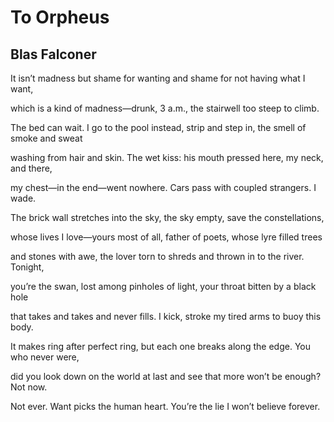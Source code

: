 # To Orpheus
## Blas Falconer
It isn’t madness but shame for wanting
and shame for not having what I want,

which is a kind of madness—drunk,
3 a.m., the stairwell too steep to climb.

The bed can wait. I go to the pool instead,
strip and step in, the smell of smoke and sweat

washing from hair and skin. The wet kiss:
his mouth pressed here, my neck, and there,

my chest—in the end—went nowhere.
Cars pass with coupled strangers. I wade.

The brick wall stretches into the sky,
the sky empty, save the constellations,

whose lives I love—yours most of all,
father of poets, whose lyre filled trees

and stones with awe, the lover torn to shreds
and thrown in to the river. Tonight,

you’re the swan, lost among pinholes of light,
your throat bitten by a black hole

that takes and takes and never fills. I kick,
stroke my tired arms to buoy this body.

It makes ring after perfect ring, but each one
breaks along the edge. You who never were,

did you look down on the world at last
and see that more won’t be enough? Not now.

Not ever. Want picks the human heart.
You’re the lie I won’t believe forever.
